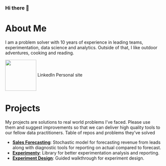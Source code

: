 ### Hi there 👋

# About Me
I am a problem solver with 10 years of experience in leading teams, experimentation, data science and analytics. Outside of that, I like outdoor adventures, cooking and reading.

<a href="URL_REDIRECT" target="blank"><img align="center" src="URL_TO_YOUR_IMAGE" height="100" /></a>
LinkedIn
Personal site

# Projects
My projects are solutions to real world problems I’ve faced. Please use them and suggest improvements so that we can deliver high quality tools to our fellow data practitioners.
Table of repos and problems they’ve solved

- **[Sales Forecasting](https://github.com/tylerfach/stochastic-sales-forecast)**: Stochastic model for forecasting revenue from leads along with diagnostic tools for reporting on actual compared to forecast.
- **[Experimenty]()**: Library for better experimentation analysis and reporting.
- **[Experiment Design]()**: Guided walkthrough for experiment design.

<!--
**tylerfach/tylerfach** is a ✨ _special_ ✨ repository because its `README.md` (this file) appears on your GitHub profile.

Here are some ideas to get you started:

- 🔭 I’m currently working on ...
- 🌱 I’m currently learning ...
- 👯 I’m looking to collaborate on ...
- 🤔 I’m looking for help with ...
- 💬 Ask me about ...
- 📫 How to reach me: ...
- 😄 Pronouns: ...
- ⚡ Fun fact: ...
-->
